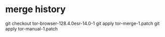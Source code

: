 # merge history
git checkout tor-browser-128.4.0esr-14.0-1
git apply tor-merge-1.patch
git apply tor-manual-1.patch
